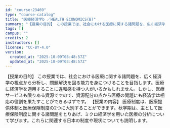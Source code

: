```yaml
---
id: "course:23469"
type: "course-catalog"
title: "医療経済学b ／HEALTH ECONOMICS(B)"
summary: "【授業の目的】 この授業では、社会における医療に関する諸問題を、広く経済学の視点から分析し、問題解決を図る能力を身につけることを目指します。医療に経済学を適用することに違和感を持つ人がいるかもしれません。しかし、医療サービスも限りある資源で…"
tags: []
campus: ""
credits: 2
instructors: []
license: "CC-BY-4.0"
version:
  created_at: "2025-10-09T03:48:57Z"
  updated_at: "2025-10-09T03:48:57Z"
---
```

【授業の目的】 この授業では、社会における医療に関する諸問題を、広く経済学の視点から分析し、問題解決を図る能力を身につけることを目指します。医療に経済学を適用することに違和感を持つ人がいるかもしれません。しかし、医療サービスも限りある資源ですので、資源配分の点から医療の問題にも経済学は相応の役割を果たすことができるはずです。 【授業の内容】 医療制度は、医療提供体制と医療保険制度の2つに大別することができます。秋学期は、主として医療保険制度に関する諸問題をとりあげ、ミクロ経済学を用いた医療の分析について学びます。これらに関連する日本の制度や現状についても説明します。
